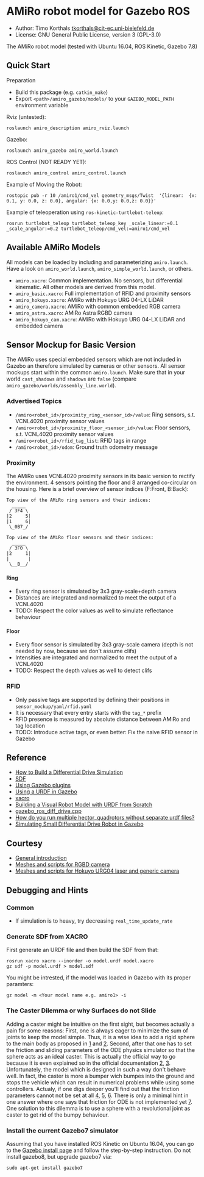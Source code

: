 # AMiRo robot model for Gazebo ROS

* Author: Timo Korthals <tkorthals@cit-ec.uni-bielefeld.de>
* License: GNU General Public License, version 3 (GPL-3.0)

The AMiRo robot model (tested with Ubuntu 16.04, ROS Kinetic, Gazebo 7.8)

## Quick Start

Preparation

* Build this package (e.g. `catkin_make`)
* Export `<path>/amiro_gazebo/models/` to your `GAZEBO_MODEL_PATH` environment variable

Rviz (untested):

    roslaunch amiro_description amiro_rviz.launch

Gazebo:

    roslaunch amiro_gazebo amiro_world.launch

ROS Control (NOT READY YET):

    roslaunch amiro_control amiro_control.launch

Example of Moving the Robot:

    rostopic pub -r 10 /amiro1/cmd_vel geometry_msgs/Twist  '{linear:  {x: 0.1, y: 0.0, z: 0.0}, angular: {x: 0.0,y: 0.0,z: 0.0}}'

Example of teleoperation using `ros-kinetic-turtlebot-teleop`:

    rosrun turtlebot_teleop turtlebot_teleop_key _scale_linear:=0.1 _scale_angular:=0.2 turtlebot_teleop/cmd_vel:=amiro1/cmd_vel


## Available AMiRo Models

All models can be loaded by including and parameterizing `amiro.launch`.
Have a look on `amiro_world.launch`, `amiro_simple_world.launch`, or others.

* `amiro.xacro`: Common implementation. No sensors, but differential kinematic. All other models are derived from this model.
* `amiro_basic.xacro`: Full implementation of RFID and proximity sensors
* `amiro_hokuyo.xacro`: AMiRo with Hokuyo URG 04-LX LiDAR
* `amiro_camera.xacro`: AMiRo with common embedded RGB camera
* `amiro_astra.xacro`: AMiRo Astra RGBD camera
* `amiro_hokuyo_cam.xacro`: AMiRo with Hokuyo URG 04-LX LiDAR and embedded camera

## Sensor Mockup for Basic Version

The AMiRo uses special embedded sensors which are not included in Gazebo an therefore simulated by cameras or other sensors.
All sensor mockups start within the common `amiro.launch`.
Make sure that in your world `cast_shadows` and `shadows` are `false` (compare `amiro_gazebo/worlds/assembly_line.world`).

### Advertised Topics

* `/amiro<robot_id>/proximity_ring_<sensor_id>/value`: Ring sensors, s.t. VCNL4020 proximity sensor values
* `/amiro<robot_id>/proximity_floor_<sensor_id>/value`: Floor sensors, s.t. VCNL4020 proximity sensor values
* `/amiro<robot_id>/rfid_tag_list`: RFID tags in range
* `/amiro<robot_id>/odom`: Ground truth odometry message

### Proximity

The AMiRo uses VCNL4020 proximity sensors in its basic version to rectify the environment.
4 sensors pointing the floor and 8 arranged co-circular on the housing.
Here is a brief overview of sensor indices (F:Front, B:Back):

    Top view of the AMiRo ring sensors and their indices:
      _____
     / 3F4 \
    |2     5|
    |1     6|
     \_0B7_/
    
    Top view of the AMiRo floor sensors and their indices:
      _____
     / 3F0 \
    |2     1|
    |       |
     \__B__/

#### Ring

* Every ring sensor is simulated by 3x3 gray-scale+depth camera
* Distances are integrated and normalized to meet the output of a VCNL4020
* TODO: Respect the color values as well to simulate reflectance behaviour

#### Floor

* Every floor sensor is simulated by 3x3 gray-scale camera (depth is not needed by now, because we don't assume clifs)
* Intensities are integrated and normalized to meet the output of a VCNL4020
* TODO: Respect the depth values as well to detect clifs

### RFID

* Only passive tags are supported by defining their positions in `sensor_mockup/yaml/rfid.yaml`
* It is necessary that every entry starts with the `tag_*` prefix
* RFID presence is measured by absolute distance between AMiRo and tag location
* TODO: Introduce active tags, or even better: Fix the naive RFID sensor in Gazebo

## Reference

* [How to Build a Differential Drive Simulation](http://www.theconstructsim.com/how-to-build-a-differential-drive-simulation/)
* [SDF](http://sdformat.org/spec?ver=1.6)
* [Using Gazebo plugins](http://gazebosim.org/tutorials?tut=ros_gzplugins)
* [Using a URDF in Gazebo](http://gazebosim.org/tutorials/?tut=ros_urdf)
* [xacro](http://wiki.ros.org/xacro)
* [Building a Visual Robot Model with URDF from Scratch](http://wiki.ros.org/action/fullsearch/urdf/Tutorials/Building%20a%20Visual%20Robot%20Model%20with%20URDF%20from%20Scratch)
* [gazebo_ros_diff_drive.cpp](http://docs.ros.org/kinetic/api/gazebo_plugins/html/gazebo__ros__diff__drive_8cpp_source.html)
* [How do you run multiple hector_quadrotors without separate urdf files?](http://answers.gazebosim.org/question/4190/how-do-you-run-multiple-hector_quadrotors-without-separate-urdf-files/)
* [Simulating Small Differential Drive Robot in Gazebo](http://answers.ros.org/question/47612/simulating-small-differential-drive-robot-in-gazebo/)

## Courtesy

* [General introduction](https://github.com/ros-simulation/gazebo_ros_demos)
* [Meshes and scripts for RGBD camera](https://github.com/turtlebot/turtlebot)
* [Meshes and scripts for Hokuyo URG04 laser and generic camera](https://github.com/ros-simulation/gazebo_ros_pkgs/tree/jade-devel/gazebo_plugins/test/multi_robot_scenario)

## Debugging and Hints

### Common

* If simulation is to heavy, try decreasing `real_time_update_rate`

### Generate SDF from XACRO

First generate an URDF file and then build the SDF from that:

    rosrun xacro xacro --inorder -o model.urdf model.xacro
    gz sdf -p model.urdf > model.sdf

You might be intrested, if the model was loaded in Gazebo with its proper paramters:

    gz model -m <Your model name e.g. amiro1> -i
    
### The Caster Dilemma or why Surfaces do not Slide

Adding a caster might be intuitive on the first sight, but becomes actually a pain for some reasons:
First, one is always eager to minimize the sum of joints to keep the model simple.
Thus, it is a wise idea to add a rigid sphere to the main body as proposed in [1](http://answers.gazebosim.org/question/5371/differential-drive-caster-wheel-problem/) and [2](http://gazebosim.org/tutorials?tut=build_robot).
Second, after that one has to set the friction and sliding parameters of the ODE physics simulator so that the sphere acts as an ideal caster.
This is actually the official way to go because it is even explained so in the official documentation [2](http://gazebosim.org/tutorials?tut=build_robot), [3](http://gazebosim.org/tutorials/?tut=ros_urdf).
Unfortunately, the model which is designed in such a way don't behave well.
In fact, the caster is more a bumper wich bumpes into the ground and stops the vehicle which can result in numerical problems while using some controllers.
Actualy, if one digs deeper you'll find out that the friction parameters cannot not be set at all [4](http://answers.gazebosim.org/question/12611/urdf-to-gazebo-differs-from-urdf-to-sdf-to-gazebo/), [5](http://answers.gazebosim.org/question/7074/urdf-to-sdf-conversion-using-gzsdf/), [6](http://answers.gazebosim.org/question/7082/using-sdf-tags-in-urdf-gazebo-extension-directly/).
There is only a minimal hint in one answer where one says that friction for ODE is not implemented yet [7](http://answers.gazebosim.org/question/7074/urdf-to-sdf-conversion-using-gzsdf/?answer=7079#post-id-7079).
One solution to this dilemma is to use a sphere with a revolutional joint as caster to get rid of the bumpy behaviour.


### Install the current Gazebo7 simulator

Assuming that you have installed ROS Kinetic on Ubuntu 16.04, you can go to the [Gazebo install page](http://gazebosim.org/tutorials?tut=install_ubuntu) and follow the step-by-step instruction. Do not install gazebo8, but upgrade gazebo7 via:

    sudo apt-get install gazebo7
